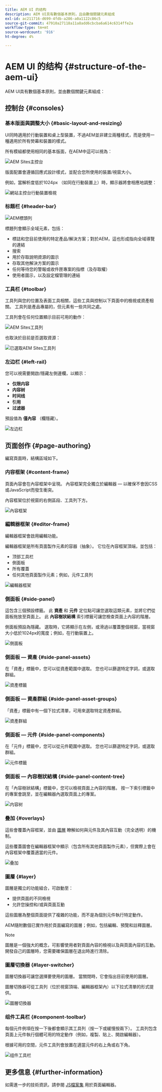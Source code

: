 ```yaml
---
title: AEM UI 的结构
description: AEM UI具有數個基本原則，且由數個關鍵元素組成
exl-id: ac211716-d699-4fdb-a286-a0a1122c86c5
source-git-commit: 47910a27118a11a8add6cbcba6a614c6314ffe2a
workflow-type: tm+mt
source-wordcount: '916'
ht-degree: 4%

---
```


# AEM UI 的结构 {#structure-of-the-aem-ui}

AEM UI具有數個基本原則，並由數個關鍵元素組成：

## 控制台 {#consoles}

### 基本版面與調整大小 {#basic-layout-and-resizing}

UI同時適用於行動裝置和桌上型裝置，不過AEM並非建立兩種樣式，而是使用一種適用於所有熒幕和裝置的樣式。

所有模組都使用相同的基本版面，在AEM中這可以視為：

![AEM Sites主控台](assets/ui-sites-console.png)

版面配置會遵循回應式設計樣式，並配合您所使用的裝置/視窗大小。

例如，當解析度低於1024px （如同在行動裝置上）時，顯示器將會相應地調整：

![網站主控台行動裝置檢視](assets/ui-sites-mobile.png)

### 标题栏 {#header-bar}

![AEM標頭列](assets/ui-header-bar.png)

標題列會顯示全域元素，包括：

* 標誌和您目前使用的特定產品/解決方案；對於AEM，這也形成指向全域導覽的連結
* 搜索
* 用於存取說明資源的圖示
* 存取其他解決方案的圖示
* 任何等待您的警報或收件匣專案的指標（及存取權）
* 使用者圖示，以及設定檔管理的連結

### 工具栏 {#toolbar}

工具列與您的位置及表面工具相關，這些工具與控制以下頁面中的檢視或資產相關。 工具列是產品專屬的，但元素有一些共同之處。

工具列會在任何位置顯示目前可用的動作：

![AEM Sites工具列](assets/ui-sites-toolbar.png)

也取決於目前是否選取資源：

![已選取AEM Sites工具列](assets/ui-sites-toolbar-selected.png)

### 左边栏 {#left-rail}

您可以視需要開啟/隱藏左側邊欄，以顯示：

* **仅限内容**
* **内容树**
* **时间线**
* **引用**
* **过滤器**

預設值為 **僅內容** （欄隱藏）。

![左边栏](assets/ui-left-rail.png)

## 页面创作 {#page-authoring}

編寫頁面時，結構區域如下。

### 内容框架 {#content-frame}

頁面內容會在內容框架中呈現。 內容框架完全獨立於編輯器 — 以確保不會因CSS或JavaScript而發生衝突。

內容框架位於視窗的右側區段、工具列下方。

![內容框架](assets/ui-content-frame.png)

### 編輯器框架 {#editor-frame}

編輯器框架會啟用編輯功能。

編輯器框架是所有頁面製作元素的容器（抽象）。 它位在內容框架頂端，並包括：

* 顶部工具栏
* 側面板
* 所有覆蓋
* 任何其他頁面製作元素；例如，元件工具列

![編輯器框架](assets/ui-editor-frame.png)

### 側面板 {#side-panel}

這包含三個預設標籤。 此 **資產** 和 **元件** 定位點可讓您選取這類元素，並將它們從面板拖放至頁面上。 此 **內容樹狀結構** 索引標籤可讓您檢查頁面上內容的階層。

側面板預設為隱藏。 選取時，它將顯示在左側，或滑過以覆蓋整個視窗，當視窗大小低於1024px的寬度；例如，在行動裝置上。

![側面板](assets/ui-side-panel.png)

### 側面板 — 資產 {#side-panel-assets}

在「資產」標籤中，您可以從資產範圍中選取。 您也可以篩選特定字詞，或選取群組。

![資產標籤](assets/ui-side-panel-assets.png)

### 側面板 — 資產群組 {#side-panel-asset-groups}

「資產」標籤中有一個下拉式清單，可用來選取特定資產群組。

![資產群組](assets/ui-side-panel-asset-groups.png)

### 側面板 — 元件 {#side-panel-components}

在「元件」標籤中，您可以從元件範圍中選取。 您也可以篩選特定字詞，或選取群組。

![元件標籤](assets/ui-side-panel-components.png)

### 側面板 — 內容樹狀結構 {#side-panel-content-tree}

在「內容樹狀結構」標籤中，您可以檢視頁面上內容的階層。 按一下索引標籤中的專案會跳至，並在編輯器內選取頁面上的專案。

![内容树](assets/ui-side-panel-content-tree.png)

### 叠加 {#overlays}

這些會覆蓋內容框架，並由 [圖層](#layer) 瞭解如何與元件及其內容互動（完全透明）的機制。

這些覆蓋圖會在編輯器框架中顯示（包含所有其他頁面製作元素），但實際上會在內容框架中覆蓋適當的元件。

![叠加](assets/ui-overlays.png)

### 圖層 {#layer}

圖層是獨立的功能組合，可啟動至：

* 提供頁面的不同檢視
* 允許您操控和/或與頁面互動

這些圖層為整個頁面提供了複雜的功能，而不是為個別元件執行特定動作。

AEM隨附數個已實作用於頁面編寫的圖層；例如，包括編輯、預覽和註釋圖層。

>[!NOTE]
>
>圖層是一個強大的概念，可影響使用者對頁面內容的檢視以及與頁面內容的互動。 開發自己的圖層時，您需要確保圖層在退出時進行清除。

### 圖層切換器 {#layer-switcher}

圖層切換器可讓您選擇要使用的圖層。 當關閉時，它會指出目前使用的圖層。

圖層切換器可從工具列（位於視窗頂端、編輯器框架內）以下拉式清單的形式提供。

![圖層切換器](assets/ui-layer-switcher.png)

### 组件工具栏 {#component-toolbar}

每個元件例項在按一下後都會顯示其工具列（按一下或緩慢按兩下）。 工具列包含頁面上元件執行個體可用的特定動作（例如，複製、貼上、開啟編輯器）。

根據可用的空間，元件工具列會放置在適當元件的右上角或右下角。

![组件工具栏](assets/ui-component-toolbar.png)

## 更多信息 {#further-information}

<!--For more details about the concepts around the touch-enabled UI, continue to the article [Concepts of the AEM Touch-Enabled UI](/help/sites-developing/touch-ui-concepts.md).-->

如需進一步的技術資訊，請參閱 [JS檔案集](https://helpx.adobe.com/experience-manager/6-5/sites/developing/using/reference-materials/jsdoc/ui-touch/editor-core/index.html) 用於頁面編輯器。
